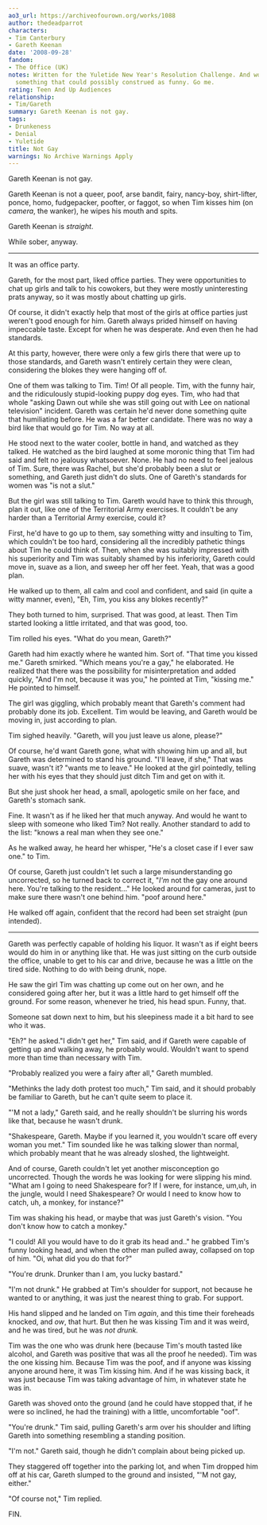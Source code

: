 ```yaml
---
ao3_url: https://archiveofourown.org/works/1088
author: thedeadparrot
characters:
- Tim Canterbury
- Gareth Keenan
date: '2008-09-28'
fandom:
- The Office (UK)
notes: Written for the Yuletide New Year's Resolution Challenge. And wow, I wrote
  something that could possibly construed as funny. Go me.
rating: Teen And Up Audiences
relationship:
- Tim/Gareth
summary: Gareth Keenan is not gay.
tags:
- Drunkeness
- Denial
- Yuletide
title: Not Gay
warnings: No Archive Warnings Apply
---
```


Gareth Keenan is not gay.

Gareth Keenan is not a queer, poof, arse bandit, fairy, nancy-boy, shirt-lifter, ponce, homo, fudgepacker, poofter, or faggot, so when Tim kisses him (on *camera*, the wanker), he wipes his mouth and spits.

Gareth Keenan is *straight*.

While sober, anyway.  





---

It was an office party.

Gareth, for the most part, liked office parties. They were opportunities to chat up girls and talk to his cowokers, but they were mostly uninteresting prats anyway, so it was mostly about chatting up girls.

Of course, it didn't exactly help that most of the girls at office parties just weren't good enough for him. Gareth always prided himself on having impeccable taste. Except for when he was desperate. And even then he had standards.

At this party, however, there were only a few girls there that were up to those standards, and Gareth wasn't entirely certain they were clean, considering the blokes they were hanging off of.

One of them was talking to Tim. Tim! Of all people. Tim, with the funny hair, and the ridiculously stupid-looking puppy dog eyes. Tim, who had that whole "asking Dawn out while she was still going out with Lee on national television" incident. Gareth was certain he'd never done something quite that humiliating before. He was a far better candidate. There was no way a bird like that would go for Tim. No way at all.

He stood next to the water cooler, bottle in hand, and watched as they talked. He watched as the bird laughed at some moronic thing that Tim had said and felt no jealousy whatsoever. None. He had no need to feel jealous of Tim. Sure, there was Rachel, but she'd probably been a slut or something, and Gareth just didn't do sluts. One of Gareth's standards for women was "is not a slut."

But the girl was still talking to Tim. Gareth would have to think this through, plan it out, like one of the Territorial Army exercises. It couldn't be any harder than a Territorial Army exercise, could it?

First, he'd have to go up to them, say something witty and insulting to Tim, which couldn't be too hard, considering all the incredibly pathetic things about Tim he could think of. Then, when she was suitably impressed with his superiority and Tim was suitably shamed by his inferiority, Gareth could move in, suave as a lion, and sweep her off her feet. Yeah, that was a good plan.

He walked up to them, all calm and cool and confident, and said (in quite a witty manner, even), "Eh, Tim, you kiss any blokes recently?"

They both turned to him, surprised. That was good, at least. Then Tim started looking a little irritated, and that was good, too.

Tim rolled his eyes. "What do you mean, Gareth?"

Gareth had him exactly where he wanted him. Sort of. "That time you kissed me." Gareth smirked. "Which means you're a gay," he elaborated. He realized that there was the possibility for misinterpretation and added quickly, "And I'm not, because it was you," he pointed at Tim, "kissing me." He pointed to himself.

The girl was giggling, which probably meant that Gareth's comment had probably done its job. Excellent. Tim would be leaving, and Gareth would be moving in, just according to plan.

Tim sighed heavily. "Gareth, will you just leave us alone, please?"

Of course, he'd want Gareth gone, what with showing him up and all, but Gareth was determined to stand his ground. "I'll leave, if she," That was suave, wasn't it? "wants me to leave." He looked at the girl pointedly, telling her with his eyes that they should just ditch Tim and get on with it.

But she just shook her head, a small, apologetic smile on her face, and Gareth's stomach sank.

Fine. It wasn't as if he liked her that much anyway. And would he want to sleep with someone who liked Tim? Not really. Another standard to add to the list: "knows a real man when they see one."

As he walked away, he heard her whisper, "He's a closet case if I ever saw one." to Tim.

Of course, Gareth just couldn't let such a large misunderstanding go uncorrected, so he turned back to correct it, "*I'm* not the gay one around here. You're talking to the resident..." He looked around for cameras, just to make sure there wasn't one behind him. "poof around here."

He walked off again, confident that the record had been set straight (pun intended).



---

Gareth was perfectly capable of holding his liquor. It wasn't as if eight beers would do him in or anything like that. He was just sitting on the curb outside the office, unable to get to his car and drive, because he was a little on the tired side. Nothing to do with being drunk, nope.

He saw the girl Tim was chatting up come out on her own, and he considered going after her, but it was a little hard to get himself off the ground. For some reason, whenever he tried, his head spun. Funny, that.

Someone sat down next to him, but his sleepiness made it a bit hard to see who it was.

"Eh?" he asked."I didn't get her," Tim said, and if Gareth were capable of getting up and walking away, he probably would. Wouldn't want to spend more than time than necessary with Tim.

"Probably realized you were a fairy after all," Gareth mumbled.

"Methinks the lady doth protest too much," Tim said, and it should probably be familiar to Gareth, but he can't quite seem to place it.

"'M not a lady," Gareth said, and he really shouldn't be slurring his words like that, because he wasn't drunk.

"Shakespeare, Gareth. Maybe if you learned it, you wouldn't scare off every woman you met." Tim sounded like he was talking slower than normal, which probably meant that he was already sloshed, the lightweight.

And of course, Gareth couldn't let yet another misconception go uncorrected. Though the words he was looking for were slipping his mind. "What am I going to need Shakespeare for? If I were, for instance, um,uh, in the jungle, would I need Shakespeare? Or would I need to know how to catch, uh, a monkey, for instance?"

Tim was shaking his head, or maybe that was just Gareth's vision. "You don't know how to catch a monkey."

"I could! All you would have to do it grab its head and.." he grabbed Tim's funny looking head, and when the other man pulled away, collapsed on top of him. "Oi, what did you do that for?"

"You're drunk. Drunker than I am, you lucky bastard."

"I'm not drunk." He grabbed at Tim's shoulder for support, not because he wanted to or anything, it was just the nearest thing to grab. For support.

His hand slipped and he landed on Tim *again*, and this time their foreheads knocked, and *ow*, that hurt. But then he was kissing Tim and it was weird, and he was tired, but he was *not drunk.*

Tim was the one who was drunk here (because Tim's mouth tasted like alcohol, and Gareth was positive that was all the proof he needed). Tim was the one kissing him. Because Tim was the poof, and if anyone was kissing anyone around here, it was Tim kissing him. And if he was kissing back, it was just because Tim was taking advantage of him, in whatever state he was in.

Gareth was shoved onto the ground (and he could have stopped that, if he were so inclined, he had the training) with a little, uncomfortable "oof".

"You're drunk." Tim said, pulling Gareth's arm over his shoulder and lifting Gareth into something resembling a standing position.

"I'm not." Gareth said, though he didn't complain about being picked up.

They staggered off together into the parking lot, and when Tim dropped him off at his car, Gareth slumped to the ground and insisted, "'M not gay, either."

"Of course not," Tim replied.

FIN.